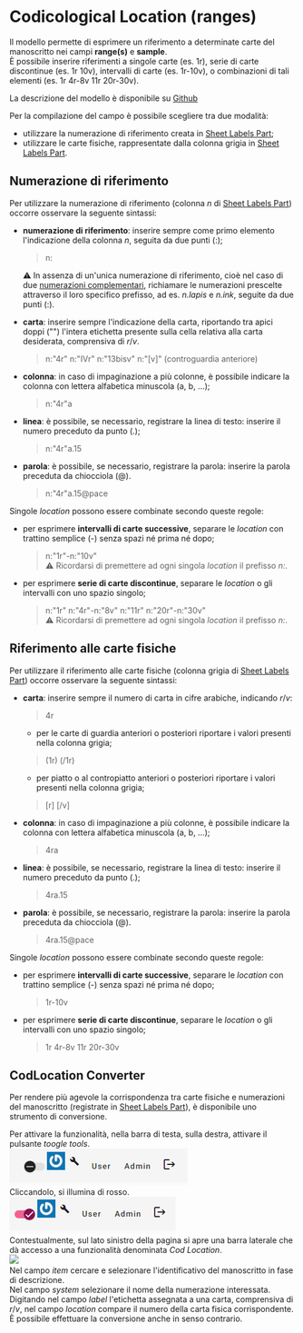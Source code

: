 # Codicological Location (ranges)

Il modello permette di esprimere un riferimento a determinate carte del manoscritto nei campi **range(s)** e **sample**.  
È possibile inserire riferimenti a singole carte (es. 1r), serie di carte discontinue (es. 1r 10v), intervalli di carte (es. 1r-10v), o combinazioni di tali elementi (es. 1r 4r-8v 11r 20r-30v).  

La descrizione del modello è disponibile su [Github](https://github.com/vedph/cadmus-bricks-shell/blob/master/projects/myrmidon/cadmus-cod-location/README.md)  

Per la compilazione del campo è possibile scegliere tra due modalità:  
* utilizzare la numerazione di riferimento creata in [Sheet Labels Part](Sheet_Labels_Part.md);
* utilizzare le carte fisiche, rappresentate dalla colonna grigia in [Sheet Labels Part](Sheet_Labels_Part.md).  

## Numerazione di riferimento

Per utilizzare la numerazione di riferimento (colonna _n_ di [Sheet Labels Part](Sheet_Labels_Part.md)) occorre osservare la seguente sintassi:
* **numerazione di riferimento**: inserire sempre come primo elemento l'indicazione della colonna _n_, seguita da due punti (:);
  > n:  
 
  ⚠️ In assenza di un'unica numerazione di riferimento, cioè nel caso di due [numerazioni complementari](https://github.com/petrarchsitinera/linee-guida/blob/main/docs/Sheet_Labels_Part.md#numerazioni-complementari), richiamare le numerazioni prescelte attraverso il loro specifico prefisso, ad es. _n.lapis_ e _n.ink_, seguite da due punti (:).
  
* **carta**: inserire sempre l'indicazione della carta, riportando tra apici doppi ("") l'intera etichetta presente sulla cella relativa alla carta desiderata, comprensiva di _r_/_v_.
  > n:"4r" 
  > n:"IVr" 
  > n:"13bisv" 
  > n:"[v]" (controguardia anteriore)
* **colonna**: in caso di impaginazione a più colonne, è possibile indicare la colonna con lettera alfabetica minuscola (a, b, ...);
  > n:"4r"a   
* **linea**: è possibile, se necessario, registrare la linea di testo: inserire il numero preceduto da punto (.); 
  > n:"4r"a.15  
* **parola**: è possibile, se necessario, registrare la parola: inserire la parola preceduta da chiocciola (@).  
  > n:"4r"a.15@pace  

Singole _location_ possono essere combinate secondo queste regole:
* per esprimere **intervalli di carte successive**, separare le _location_ con trattino semplice (-) senza spazi né prima né dopo; 
  > n:"1r"-n:"10v"  
⚠️ Ricordarsi di premettere ad ogni singola _location_ il prefisso _n:_.
* per esprimere **serie di carte discontinue**, separare le _location_ o gli intervalli con uno spazio singolo; 
  > n:"1r" n:"4r"-n:"8v" n:"11r" n:"20r"-n:"30v"  
⚠️ Ricordarsi di premettere ad ogni singola _location_ il prefisso _n:_.

## Riferimento alle carte fisiche
Per utilizzare il riferimento alle carte fisiche (colonna grigia di [Sheet Labels Part](Sheet_Labels_Part.md)) occorre osservare la seguente sintassi:  

* **carta**: inserire sempre il numero di carta in cifre arabiche, indicando _r_/_v_:
  > 4r
  * per le carte di guardia anteriori o posteriori riportare i valori presenti nella colonna grigia;
  > (1r)
  > (/1r)
  * per piatto o al contropiatto anteriori o posteriori riportare i valori presenti nella colonna grigia;
  > [r]
  > [/v]
* **colonna**: in caso di impaginazione a più colonne, è possibile indicare la colonna con lettera alfabetica minuscola (a, b, ...);
  > 4ra  
* **linea**: è possibile, se necessario, registrare la linea di testo: inserire il numero preceduto da punto (.); 
  > 4ra.15  
* **parola**: è possibile, se necessario, registrare la parola: inserire la parola preceduta da chiocciola (@).  
  > 4ra.15@pace  

Singole _location_ possono essere combinate secondo queste regole:
* per esprimere **intervalli di carte successive**, separare le _location_ con trattino semplice (-) senza spazi né prima né dopo;  
  > 1r-10v  
* per esprimere **serie di carte discontinue**, separare le _location_ o gli intervalli con uno spazio singolo; 
  > 1r 4r-8v 11r 20r-30v  

## CodLocation Converter
Per rendere più agevole la corrispondenza tra carte fisiche e numerazioni del manoscritto (registrate in [Sheet Labels Part](Sheet_Labels_Part.md)), è disponibile uno strumento di conversione.  

Per attivare la funzionalità, nella barra di testa, sulla destra, attivare il pulsante _toogle tools_.  
![](https://github.com/petrarchsitinera/linee-guida/blob/e4de2f4f2dca13dcba7beae653a386470c141348/docs/assets/images/tools_off.png?raw=true)  
Cliccandolo, si illumina di rosso.   
![](https://github.com/petrarchsitinera/linee-guida/blob/e4de2f4f2dca13dcba7beae653a386470c141348/docs/assets/images/tools_on.png?raw=true)  
Contestualmente, sul lato sinistro della pagina si apre una barra laterale che dà accesso a una funzionalità denominata _Cod Location_.   
![](?raw=true)   
Nel campo _item_ cercare e selezionare l'identificativo del manoscritto in fase di descrizione.  
Nel campo _system_ selezionare il nome della numerazione interessata.  
Digitando nel campo _label_ l'etichetta assegnata a una carta, comprensiva di _r_/_v_, nel campo _location_ compare il numero della carta fisica corrispondente.  
È possibile effettuare la conversione anche in senso contrario.  

